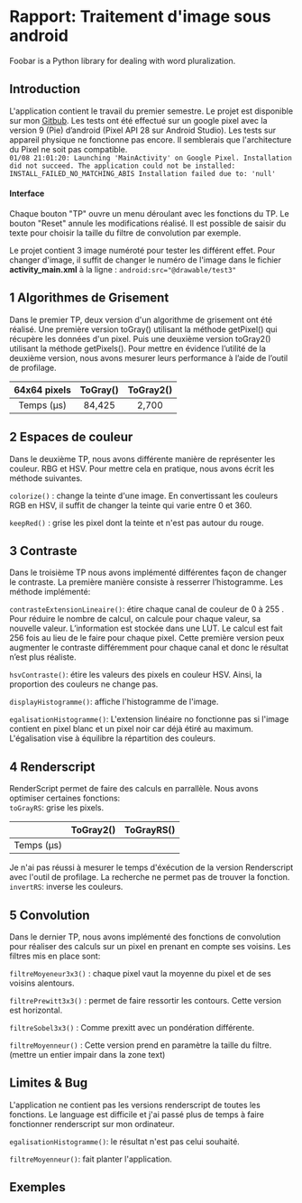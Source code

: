 # Rapport: Traitement d'image sous android


Foobar is a Python library for dealing with word pluralization.

## Introduction

L'application contient le travail du premier semestre. Le projet est disponible sur mon
[Gitbub](https://github.com/Sebastian-Pages/Traitement-d-image-Android).
Les tests ont été effectué sur un google pixel avec la version 9 (Pie) d’android (Pixel API 28 sur
Android Studio).
Les tests sur appareil physique ne fonctionne pas encore. Il semblerais que l'architecture du Pixel 
ne soit pas compatible. <br />
`
01/08 21:01:20: Launching 'MainActivity' on Google Pixel.
Installation did not succeed.
The application could not be installed: INSTALL_FAILED_NO_MATCHING_ABIS
Installation failed due to: 'null'
`
#### Interface
Chaque bouton "TP" ouvre un menu déroulant avec les fonctions du TP. Le bouton "Reset" annule les
modifications réalisé. Il est possible de saisir du texte pour choisir la taille du filtre de
convolution par exemple.<br />

Le projet contient 3 image numéroté pour tester les différent effet. Pour changer d'image, il suffit
de changer le numéro de l'image dans le fichier **activity_main.xml** à la ligne : `android:src="@drawable/test3"`

## 1 Algorithmes de Grisement
Dans le premier TP, deux version d'un algorithme de grisement ont été réalisé. Une première version
toGray() utilisant la méthode getPixel() qui récupère les données d'un pixel. Puis une deuxième
version toGray2() utilisant la méthode getPixels(). Pour mettre en évidence l’utilité de la deuxième
version, nous avons mesurer leurs performance à l’aide de l’outil de profilage.

|  64x64 pixels     | ToGray()      |ToGray2() | 
| :-----------:     |:-------------:| :-----:  | 
| Temps (µs)        | 84,425        | 2,700    | 

## 2 Espaces de couleur
Dans le deuxième TP, nous avons différente manière de représenter les couleur. RBG et HSV. 
Pour mettre cela en pratique, nous avons écrit les méthode suivantes.<br />

`colorize()` : change la teinte d'une image. En convertissant les couleurs RGB en
HSV, il suffit de changer la teinte qui varie entre 0 et 360.

`keepRed()` : grise les pixel dont la teinte et n'est pas autour du rouge.

## 3 Contraste
Dans le troisième TP nous avons implémenté différentes façon de changer le contraste. 
La première manière consiste à resserrer l’histogramme. Les méthode implémenté: <br />

`contrasteExtensionLineaire()`: étire chaque canal de couleur de 0 à 255 . 
Pour réduire le nombre de calcul, on calcule pour chaque valeur, sa nouvelle valeur. 
L’information est stockée dans une LUT. Le calcul est fait 256 fois au lieu de le faire pour chaque pixel.
Cette première version peux augmenter le contraste différemment pour chaque canal et donc le résultat n’est plus réaliste.
 
`hsvContraste()`: étire les valeurs des pixels en couleur HSV. Ainsi, la proportion des couleurs ne
change pas.

`displayHistogramme()`: affiche l'histogramme de l'image.

`egalisationHistogramme()`: L'extension linéaire no fonctionne pas si l'image contient en pixel blanc 
et un pixel noir car déjà étiré au maximum. L'égalisation vise à équilibre la répartition des 
couleurs.

## 4 Renderscript
RenderScript permet de faire des calculs en parrallèle. Nous avons optimiser certaines fonctions:<br />
`toGrayRS`: grise les pixels.

|                   | ToGray2()      |ToGrayRS() | 
| :-----------:     |:-------------:| :-----:  | 
| Temps (µs)        |       |  | 

Je n'ai pas réussi à mesurer le temps d'éxécution de la version Renderscript avec l'outil de profilage. 
La recherche ne permet pas de trouver la fonction.
`invertRS`: inverse les couleurs.




## 5 Convolution
Dans le dernier TP, nous avons implémenté des fonctions de convolution pour réaliser des calculs sur
un pixel en prenant en compte ses voisins. Les filtres mis en place sont:<br />

`filtreMoyeneur3x3()` : chaque pixel vaut la moyenne du pixel et de ses voisins alentours.

`filtrePrewitt3x3()` : permet de faire ressortir les contours. Cette version est horizontal.

`filtreSobel3x3()` : Comme prexitt avec un pondération différente.

`filtreMoyenneur()` : Cette version prend en paramètre la taille du filtre. (mettre un entier impair
dans la zone text) 

## Limites & Bug

L'application ne contient pas les versions renderscript de toutes les fonctions. 
Le language est difficile et j'ai passé plus de temps à faire fonctionner renderscript sur
mon ordinateur.

`egalisationHistogramme()`: le résultat n'est pas celui souhaité.<br />

`filtreMoyenneur()`: fait planter l'application.

## Exemples
 
